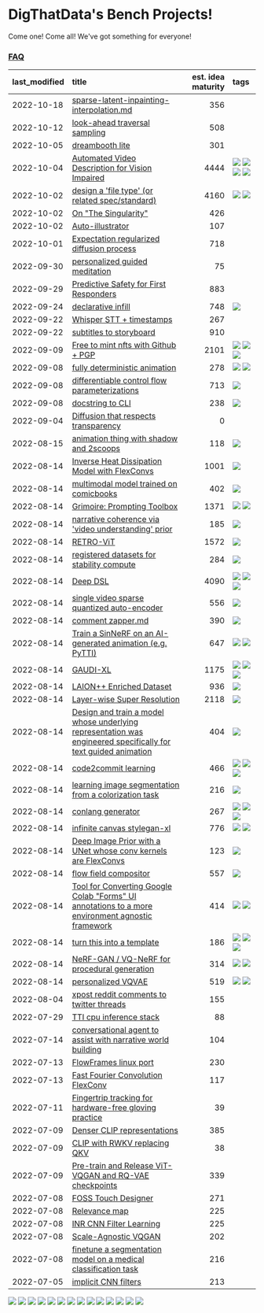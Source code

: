 # DigThatData's Bench Projects!

Come one! Come all! We've got something for everyone!

### [FAQ](https://github.com/dmarx/bench-warmers/blob/main/FAQ.md)

|last_modified|title|est. idea maturity|tags
|:---|:---|---:|:---|
|2022-10-18|[sparse-latent-inpainting-interpolation.md](sparse-latent-inpainting-interpolation.md)|356||
|2022-10-12|[look-ahead traversal sampling](look-ahead-traversal-sampling.md)|508||
|2022-10-05|[dreambooth lite](dreambooth-lite.md)|301||
|2022-10-04|[Automated Video Description for Vision Impaired](automated-video-description.md)|4444|![](https://img.shields.io/badge/tag-accessibility-0fcaa) ![](https://img.shields.io/badge/tag-dataset-c5d714) ![](https://img.shields.io/badge/tag-foundation-473080) ![](https://img.shields.io/badge/tag-publicgood-61717a)|
|2022-10-02|[design a 'file type' (or related spec/standard)](filetype-for-ai-art-and-animation.md)|4160|![](https://img.shields.io/badge/tag-animation-4b9e32) ![](https://img.shields.io/badge/tag-tooling-e2851f)|
|2022-10-02|[On "The Singularity"](alternative-perspective-on-the-singularity.md)|426||
|2022-10-02|[Auto-illustrator](auto-illustrator.md)|107||
|2022-10-01|[Expectation regularized diffusion process](expectation-regularized-diffusion.md)|718||
|2022-09-30|[personalized guided meditation](personalized-guided-meditation.md)|75||
|2022-09-29|[Predictive Safety for First Responders](safety-officer.md)|883||
|2022-09-24|[declarative infill](declarative-infill.md)|748|![](https://img.shields.io/badge/tag-experimental-33b5de)|
|2022-09-22|[Whisper STT + timestamps](whisper-stt-plus-timestamps.md)|267||
|2022-09-22|[subtitles to storyboard](subtitles-to-storyboard.md)|910||
|2022-09-09|[Free to mint nfts with Github + PGP](free-to-mint-nfts_git_plus_pgp.md)|2101|![](https://img.shields.io/badge/tag-publicgood-61717a) ![](https://img.shields.io/badge/tag-tooling-e2851f) ![](https://img.shields.io/badge/tag-wip-84f8cf)|
|2022-09-08|[fully deterministic animation](fully-deterministic-animation.md)|278|![](https://img.shields.io/badge/tag-animation-4b9e32) ![](https://img.shields.io/badge/tag-experimental-33b5de)|
|2022-09-08|[differentiable control flow parameterizations](differentiable-control-flow-parameterizations.md)|713|![](https://img.shields.io/badge/tag-experimental-33b5de)|
|2022-09-08|[docstring to CLI](docstring-to-cli.md)|238|![](https://img.shields.io/badge/tag-tooling-e2851f)|
|2022-09-04|[Diffusion that respects transparency](diffusion-that-respects-transparency.md)|0||
|2022-08-15|[animation thing with shadow and 2scoops](shadow-and2scoops-animation-thing.md)|118|![](https://img.shields.io/badge/tag-animation-4b9e32)|
|2022-08-14|[Inverse Heat Dissipation Model with FlexConvs](IHDM_with_FlexConvs.md)|1001|![](https://img.shields.io/badge/tag-experimental-33b5de)|
|2022-08-14|[multimodal model trained on comicbooks](multimodal-model-trained-on-comicbooks.md)|402|![](https://img.shields.io/badge/tag-foundation-473080)|
|2022-08-14|[Grimoire: Prompting Toolbox](grimoire.md)|1371|![](https://img.shields.io/badge/tag-prompting-25a9f1) ![](https://img.shields.io/badge/tag-tooling-e2851f)|
|2022-08-14|[narrative coherence via 'video understanding' prior](narrative_coherence_via_video_understanding_prior.md)|185|![](https://img.shields.io/badge/tag-animation-4b9e32)|
|2022-08-14|[RETRO-ViT](RETRO-ViT.md)|1572|![](https://img.shields.io/badge/tag-experimental-33b5de)|
|2022-08-14|[registered datasets for stability compute](registered-datasets-for-sstability-compute.md)|284|![](https://img.shields.io/badge/tag-stability-a168f4)|
|2022-08-14|[Deep DSL](multistage-unsupervised-deep-DSL-learning-from-prompts-data.md)|4090|![](https://img.shields.io/badge/tag-experimental-33b5de) ![](https://img.shields.io/badge/tag-prompting-25a9f1) ![](https://img.shields.io/badge/tag-tooling-e2851f)|
|2022-08-14|[single video sparse quantized auto-encoder](single_video_sparse_quantized_auto-encoder.md)|556|![](https://img.shields.io/badge/tag-animation-4b9e32)|
|2022-08-14|[comment zapper.md](comment-zapper.md)|390|![](https://img.shields.io/badge/tag-tooling-e2851f)|
|2022-08-14|[Train a SinNeRF on an AI-generated animation (e.g. PyTTI)](train_a_SinNeRF_on_a_pytti_animation.md)|647|![](https://img.shields.io/badge/tag-animation-4b9e32) ![](https://img.shields.io/badge/tag-nerf-72fcc)|
|2022-08-14|[GAUDI-XL](gaudi-xl.md)|1175|![](https://img.shields.io/badge/tag-animation-4b9e32) ![](https://img.shields.io/badge/tag-experimental-33b5de) ![](https://img.shields.io/badge/tag-foundation-473080)|
|2022-08-14|[LAION++ Enriched Dataset](laion-plus-plus.md)|936|![](https://img.shields.io/badge/tag-dataset-c5d714)|
|2022-08-14|[Layer-wise Super Resolution](layerwise-and-objectwise-inpainting-and-super-resolution.md)|2118|![](https://img.shields.io/badge/tag-experimental-33b5de)|
|2022-08-14|[Design and train a model whose underlying representation was engineered specifically for text guided animation](image-model-designed-for-clip-guided-animation.md)|404|![](https://img.shields.io/badge/tag-animation-4b9e32)|
|2022-08-14|[code2commit learning](code2commit-learning.md)|466|![](https://img.shields.io/badge/tag-carp-6f4790) ![](https://img.shields.io/badge/tag-experimental-33b5de) ![](https://img.shields.io/badge/tag-foundation-473080)|
|2022-08-14|[learning image segmentation from a colorization task](learning_image_segmentation_from_a_colorization_task.md)|216|![](https://img.shields.io/badge/tag-experimental-33b5de)|
|2022-08-14|[conlang generator](conlang_lm.md)|267|![](https://img.shields.io/badge/tag-carp-6f4790) ![](https://img.shields.io/badge/tag-dataset-c5d714) ![](https://img.shields.io/badge/tag-experimental-33b5de)|
|2022-08-14|[infinite canvas stylegan-xl](infinite-canvas-stylegan-xl.md)|776|![](https://img.shields.io/badge/tag-animation-4b9e32) ![](https://img.shields.io/badge/tag-experimental-33b5de)|
|2022-08-14|[Deep Image Prior with a UNet whose conv kernels are FlexConvs](FlexConv_DIP.md)|123|![](https://img.shields.io/badge/tag-experimental-33b5de)|
|2022-08-14|[flow field compositor](flow-field-compositor.md)|557|![](https://img.shields.io/badge/tag-tooling-e2851f)|
|2022-08-14|[Tool for Converting Google Colab "Forms" UI annotations to a more environment agnostic framework](colab-ui-converter.md)|414|![](https://img.shields.io/badge/tag-colab-9bf4b7) ![](https://img.shields.io/badge/tag-tooling-e2851f)|
|2022-08-14|[turn this into a template](benchwarmers-template.md)|186|![](https://img.shields.io/badge/tag-meta-7ca620) ![](https://img.shields.io/badge/tag-tooling-e2851f) ![](https://img.shields.io/badge/tag-wip-84f8cf)|
|2022-08-14|[NeRF-GAN / VQ-NeRF for procedural generation](nerf-gan.md)|314|![](https://img.shields.io/badge/tag-animation-4b9e32) ![](https://img.shields.io/badge/tag-nerf-72fcc)|
|2022-08-14|[personalized VQVAE](personalized-vqvae.md)|519|![](https://img.shields.io/badge/tag-experimental-33b5de) ![](https://img.shields.io/badge/tag-tooling-e2851f)|
|2022-08-04|[xpost reddit comments to twitter threads](reddit2twitter.md)|155||
|2022-07-29|[TTI cpu inference stack](TTI-cpu-inference-stack.md)|88||
|2022-07-14|[conversational agent to assist with narrative world building](world-building-agent.md)|104||
|2022-07-13|[FlowFrames linux port](flowframes-linux-port.md)|230||
|2022-07-13|[Fast Fourier Convolution FlexConv](FFC-Flexconv.md)|117||
|2022-07-11|[Fingertrip tracking for hardware-free gloving practice](fingertrip_tracking_for_hardware_free_gloveing_practice.md)|39||
|2022-07-09|[Denser CLIP representations](denser-CLIP.md)|385||
|2022-07-09|[CLIP with RWKV replacing QKV](RWKV-CLIP.md)|38||
|2022-07-09|[Pre-train and Release ViT-VQGAN and RQ-VAE checkpoints](pretrained_vit-vqgan_checkpoints.md)|339||
|2022-07-08|[FOSS Touch Designer](FOSS_touch_designer.md)|271||
|2022-07-08|[Relevance map](Relevance_map.md)|225||
|2022-07-08|[INR CNN Filter Learning](INR_CNN_filter_learning.md)|225||
|2022-07-08|[Scale-Agnostic VQGAN](scale-agnostic_VQGAN.md)|202||
|2022-07-08|[finetune a segmentation model on a medical classification task](finetune_a_segmentation_model_on_a_medical_classification_task.md)|216||
|2022-07-05|[implicit CNN filters](implicit-cnn-filters.md)|213||

![](https://img.shields.io/badge/tag-dataset-c5d714) ![](https://img.shields.io/badge/tag-wip-84f8cf) ![](https://img.shields.io/badge/tag-colab-9bf4b7) ![](https://img.shields.io/badge/tag-carp-6f4790) ![](https://img.shields.io/badge/tag-foundation-473080) ![](https://img.shields.io/badge/tag-animation-4b9e32) ![](https://img.shields.io/badge/tag-prompting-25a9f1) ![](https://img.shields.io/badge/tag-experimental-33b5de) ![](https://img.shields.io/badge/tag-stability-a168f4) ![](https://img.shields.io/badge/tag-tooling-e2851f) ![](https://img.shields.io/badge/tag-nerf-72fcc) ![](https://img.shields.io/badge/tag-accessibility-0fcaa) ![](https://img.shields.io/badge/tag-meta-7ca620) ![](https://img.shields.io/badge/tag-publicgood-61717a)
